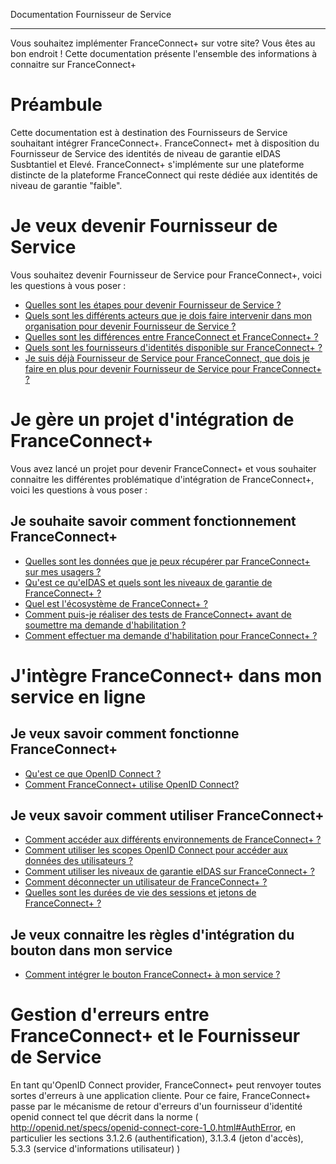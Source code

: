 
Documentation Fournisseur de Service

---

Vous souhaitez implémenter FranceConnect+ sur votre site? Vous êtes au bon endroit ! Cette documentation présente l'ensemble des informations à connaitre sur FranceConnect+

# Préambule

Cette documentation est à destination des Fournisseurs de Service souhaitant intégrer FranceConnect+. 
FranceConnect+ met à disposition du Fournisseur de Service des identités de niveau de garantie eIDAS Susbtantiel et Elevé. 
FranceConnect+ s'implémente sur une plateforme distincte de la plateforme FranceConnect qui reste dédiée aux identités de niveau de garantie "faible".

# Je veux devenir Fournisseur de Service 

Vous souhaitez devenir Fournisseur de Service pour FranceConnect+, voici les questions à vous poser : 

* [Quelles sont les étapes pour devenir Fournisseur de Service ?](pilotage/pilotage-etapes.md)
* [Quels sont les différents acteurs que je dois faire intervenir dans mon organisation pour devenir Fournisseur de Service ?](pilotage/pilotage-demarches-acteurs.md)
* [Quelles sont les différences entre FranceConnect et FranceConnect+ ?](pilotage/pilotage-differences-fc-fc+.md)
* [Quels sont les fournisseurs d'identités disponible sur FranceConnect+ ? ](pilotage/piloge-fi.md)
* [Je suis déjà Fournisseur de Service pour FranceConnect, que dois je faire en plus pour devenir Fournisseur de Service pour FranceConnect+ ?](pilotage/pilotage-integrer-fc+-apres-fc.md)


# Je gère un projet d'intégration de FranceConnect+

Vous avez lancé un projet pour devenir FranceConnect+ et vous souhaiter connaitre les différentes problématique d'intégration de FranceConnect+, voici les questions à vous poser : 

## Je souhaite savoir comment fonctionnement FranceConnect+

- [Quelles sont les données que je peux récupérer par FranceConnect+ sur mes usagers ?](projet/projet-donnees-fc+.md)
- [Qu'est ce qu'eIDAS et quels sont les niveaux de garantie de FranceConnect+ ?](projet/projet-niveau-eidas.md)
- [Quel est l'écosystème de FranceConnect+ ?](projet/projet-ecosysteme-fc+.md)
- [Comment puis-je réaliser des tests de FranceConnect+ avant de soumettre ma demande d'habilitation ?](projet-tests-sans-datapass.md)
- [Comment effectuer ma demande d'habilitation pour FranceConnect+ ?](../projet/projet-datapass.md)

# J'intègre FranceConnect+ dans mon service en ligne

## Je veux savoir comment fonctionne FranceConnect+

- [Qu'est ce que OpenID Connect ?](technique/technique-oidc.md)
- [Comment FranceConnect+ utilise OpenID Connect?](technique/technique-oidc-fc.md)

## Je veux savoir comment utiliser FranceConnect+

- [Comment accéder aux différents environnements de FranceConnect+ ?](technique/technique-env-fc.md)
- [Comment utiliser les scopes OpenID Connect pour accéder aux données des utilisateurs ? ](technique/technique-scope-fc.md)
- [Comment utiliser les niveaux de garantie eIDAS sur FranceConnect+ ?](technique/technique-eidas.md)
- [Comment déconnecter un utilisateur de FranceConnect+ ?](technique/technique-deconnexion.md)
- [Quelles sont les durées de vie des sessions et jetons de FranceConnect+ ?](technique/technique-sessions.md)


## Je veux connaitre les règles d'intégration du bouton dans mon service

- [Comment intégrer le bouton FranceConnect+ à mon service ?](technique/technique-boutons-fc.md)




# Gestion d'erreurs entre FranceConnect+ et le Fournisseur de Service

En tant qu'OpenID Connect provider, FranceConnect+ peut renvoyer toutes sortes d'erreurs à une application cliente. Pour ce faire, FranceConnect+ passe par le mécanisme de retour d'erreurs d'un fournisseur d'identité openid connect tel que décrit dans la norme ( http://openid.net/specs/openid-connect-core-1_0.html#AuthError, en particulier les sections 3.1.2.6 (authentification), 3.1.3.4 (jeton d'accès), 5.3.3 (service d'informations utilisateur) )
